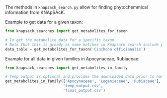 The methods in `knapsack_search.py` allow for finding phytochemmical information from KNApSAcK.

Example to get data for a given taxon:

```python
from knapsack_searches import get_metabolites_for_taxon

# To get the metabolite data for a specific taxon
# Note that this is greedy as name matches in Knapsack search include partial e.g. Cissus matches Narcissus
data_table = get_metabolites_for_taxon('Cinchona officianalis')
```

Example for all data in given families in Apocynaceae, Rubiaceae:

```python
from knapsack_searches import get_metabolites_in_family

# Temp output is optional and provides the downloaded data prior to name matching and cleaning
get_metabolites_in_family(['Apocynaceae', 'Loganiaceae', 'Rubiaceae'],
                          'temp_output.csv',
                          'final_output.csv')

```
